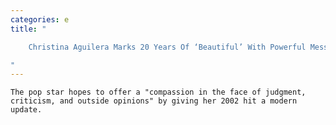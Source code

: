 ```yaml
---
categories: e
title: "

    Christina Aguilera Marks 20 Years Of ‘Beautiful’ With Powerful Message About Mental Health

"
---
```



    The pop star hopes to offer a "compassion in the face of judgment, criticism, and outside opinions" by giving her 2002 hit a modern update.

